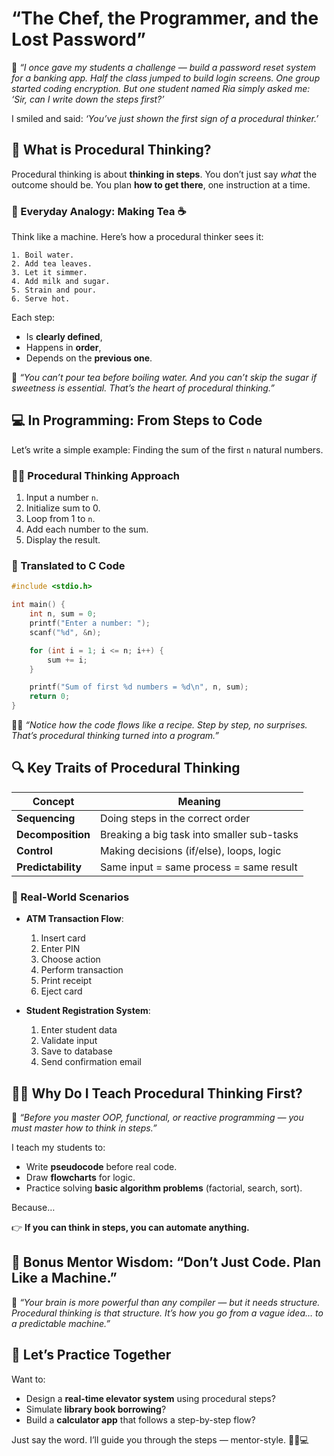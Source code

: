 
# “The Chef, the Programmer, and the Lost Password”

🧓 *“I once gave my students a challenge — build a password reset system for a banking app. Half the class jumped to build login screens. One group started coding encryption. But one student named Ria simply asked me: ‘Sir, can I write down the steps first?’*

I smiled and said: *‘You’ve just shown the first sign of a procedural thinker.’*


## 🧠 What is Procedural Thinking?

Procedural thinking is about **thinking in steps**. You don’t just say *what* the outcome should be. You plan **how to get there**, one instruction at a time.


### 🧾 Everyday Analogy: Making Tea ☕

Think like a machine. Here’s how a procedural thinker sees it:

```text
1. Boil water.
2. Add tea leaves.
3. Let it simmer.
4. Add milk and sugar.
5. Strain and pour.
6. Serve hot.
```

Each step:

* Is **clearly defined**,
* Happens in **order**,
* Depends on the **previous one**.

🧓 *“You can’t pour tea before boiling water. And you can’t skip the sugar if sweetness is essential. That’s the heart of procedural thinking.”*


## 💻 In Programming: From Steps to Code

Let’s write a simple example: Finding the sum of the first `n` natural numbers.

### 👩‍💻 Procedural Thinking Approach

1. Input a number `n`.
2. Initialize sum to 0.
3. Loop from 1 to `n`.
4. Add each number to the sum.
5. Display the result.

### 🧱 Translated to C Code

```c
#include <stdio.h>

int main() {
    int n, sum = 0;
    printf("Enter a number: ");
    scanf("%d", &n);

    for (int i = 1; i <= n; i++) {
        sum += i;
    }

    printf("Sum of first %d numbers = %d\n", n, sum);
    return 0;
}
```

👨‍🏫 *“Notice how the code flows like a recipe. Step by step, no surprises. That’s procedural thinking turned into a program.”*


## 🔍 Key Traits of Procedural Thinking

| Concept            | Meaning                                    |
| ------------------ | ------------------------------------------ |
| **Sequencing**     | Doing steps in the correct order           |
| **Decomposition**  | Breaking a big task into smaller sub-tasks |
| **Control**        | Making decisions (if/else), loops, logic   |
| **Predictability** | Same input = same process = same result    |


### 🧪 Real-World Scenarios

* **ATM Transaction Flow**:

  1. Insert card
  2. Enter PIN
  3. Choose action
  4. Perform transaction
  5. Print receipt
  6. Eject card

* **Student Registration System**:

  1. Enter student data
  2. Validate input
  3. Save to database
  4. Send confirmation email


## 🧑‍🎓 Why Do I Teach Procedural Thinking First?

🧓 *“Before you master OOP, functional, or reactive programming — you must master *how to think in steps*.”*

I teach my students to:

* Write **pseudocode** before real code.
* Draw **flowcharts** for logic.
* Practice solving **basic algorithm problems** (factorial, search, sort).

Because…

👉 **If you can think in steps, you can automate anything.**


## 🧠 Bonus Mentor Wisdom: “Don’t Just Code. Plan Like a Machine.”

🧓 *“Your brain is more powerful than any compiler — but it needs structure. Procedural thinking is that structure. It’s how you go from a vague idea… to a predictable machine.”*


## 🌟 Let’s Practice Together

Want to:

* Design a **real-time elevator system** using procedural steps?
* Simulate **library book borrowing**?
* Build a **calculator app** that follows a step-by-step flow?

Just say the word. I’ll guide you through the steps — mentor-style. 🤝🧠💻
